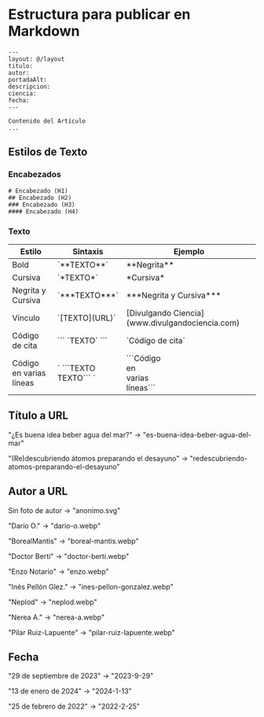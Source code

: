 
# Estructura para publicar en Markdown

```
---
layout: @/layout
titulo:
autor: 
portadaAlt:
descripcion:
ciencia:
fecha:
---

Contenido del Artículo
...
```

## Estilos de Texto
### Encabezados
```
# Encabezado (H1)
## Encabezado (H2)
### Encabezado (H3)
#### Encabezado (H4)
```
### Texto
<table><thead>
  <tr>
    <th>Estilo</th> <th>Sintaxis</th> <th>Ejemplo</th>
  </tr></thead>
<tbody>
  <tr>
    <td>Bold</td>
    <td>
`**TEXTO**`
    </td>
    <td>
**Negrita**
    </td>
  </tr>
  <tr>
    <td>Cursiva</td>
    <td>
`*TEXTO*`
    </td>
    <td>
*Cursiva*
    </td>
  </tr>
  <tr>
    <td>Negrita y Cursiva</td>
    <td>
`***TEXTO***`
    </td> 
    <td>
***Negrita y Cursiva***
    </td>
  </tr>
  <tr>
    <td>Vínculo</td> 
    <td>
`[TEXTO](URL)`
    </td> 
    <td>
[Divulgando Ciencia](www.divulgandociencia.com)
    </td>
  </tr>
  <tr>
    <td>Código de cita</td> 
    <td>
``` `TEXTO` ```
    </td> 
    <td>
`Código de cita`
    </td>
  </tr>
  <tr>
    <td>Código en varias líneas</td> 
    <td>
` ```TEXTO <br> TEXTO``` `
    </td> 
    <td>
```Código <br> en <br> varias <br> líneas```
    </td>
  </tr>
</tbody>
</table>


## Título a URL

"¿Es buena idea beber agua del mar?" $\rightarrow$ "es-buena-idea-beber-agua-del-mar"

"(Re)descubriendo átomos preparando el desayuno" $\rightarrow$ "redescubriendo-atomos-preparando-el-desayuno"

## Autor a URL

Sin foto de autor $\rightarrow$ "anonimo.svg"

"Darío O." $\rightarrow$ "dario-o.webp"

"BorealMantis" $\rightarrow$ "boreal-mantis.webp"

"Doctor Berti" $\rightarrow$ "doctor-berti.webp"

"Enzo Notario" $\rightarrow$ "enzo.webp"

"Inés Pellón Glez." $\rightarrow$ "ines-pellon-gonzalez.webp"

"Neplod" $\rightarrow$ "neplod.webp"

"Nerea A." $\rightarrow$ "nerea-a.webp"

"Pilar Ruiz-Lapuente" $\rightarrow$ "pilar-ruiz-lapuente.webp"

## Fecha

"29 de septiembre de 2023" $\rightarrow$ "2023-9-29"

"13 de enero de 2024" $\rightarrow$ "2024-1-13"

"25 de febrero de 2022" $\rightarrow$ "2022-2-25"
